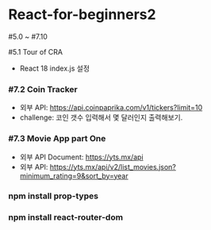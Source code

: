 # React-for-beginners2
#5.0 ~ #7.10

#5.1 Tour of CRA




- React 18 index.js 설정
### #7.2 Coin Tracker
- 외부 API: https://api.coinpaprika.com/v1/tickers?limit=10
- challenge: 코인 갯수 입력해서 몇 달러인지 출력해보기.

### #7.3 Movie App part One
- 외부 API Document: https://yts.mx/api
- 외부 API: https://yts.mx/api/v2/list_movies.json?minimum_rating=9&sort_by=year
### npm install prop-types
### npm install react-router-dom